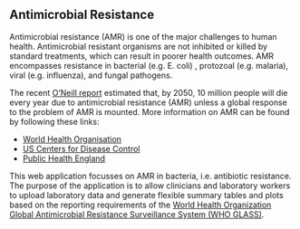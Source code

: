 ## Antimicrobial Resistance

Antimicrobial resistance (AMR) is one of the major challenges to human health. Antimicrobial resistant organisms are not inhibited or killed by standard treatments, which can result in poorer health outcomes. AMR encompasses resistance in bacterial (e.g. E. coli) , protozoal (e.g. malaria), viral (e.g. influenza), and fungal pathogens.

The recent [O’Neill report](https://amr-review.org) estimated that, by 2050, 10 million people will die every year due to antimicrobial resistance (AMR) unless a global response to the problem of AMR is mounted. More information on AMR can be found by following these links:

- [World Health Organisation](http://www.who.int/antimicrobial-resistance/en/)
- [US Centers for Disease Control](https://www.cdc.gov/drugresistance/about.html)
- [Public Health England](https://www.gov.uk/government/collections/antimicrobial-resistance-amr-information-and-resources)

This web application focusses on AMR in bacteria, i.e. antibiotic resistance. The purpose of the application is to allow clinicians and laboratory workers to upload laboratory data and generate flexible summary tables and plots based on the reporting requirements of the [World Health Organization Global Antimicrobial Resistance Surveillance System (WHO GLASS)](http://www.who.int/antimicrobial-resistance/global-action-plan/surveillance/glass/en/).